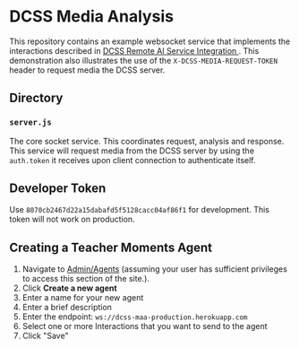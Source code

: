 # DCSS Media Analysis

This repository contains an example websocket service that implements the interactions described in [DCSS Remote AI Service Integration ](https://github.com/mit-teaching-systems-lab/dcss-remote-ai-integration). This demonstration also illustrates the use of the `X-DCSS-MEDIA-REQUEST-TOKEN` header to request media the DCSS server.


## Directory


### `server.js`

The core socket service. This coordinates request, analysis and response. This service will request media from the DCSS server by using the `auth.token` it receives upon client connection to authenticate itself. 

## Developer Token

Use `8070cb2467d22a15dabafd5f5128cacc04af86f1` for development. This token will not work on production.


## Creating a Teacher Moments Agent

1. Navigate to [Admin/Agents](https://teachermoments.mit.edu/admin/agents) (assuming your user has sufficient privileges to access this section of the site.).
2. Click **Create a new agent**
3. Enter a name for your new agent
4. Enter a brief description
5. Enter the endpoint: `ws://dcss-maa-production.herokuapp.com`
6. Select one or more Interactions that you want to send to the agent
6. Click "Save"

